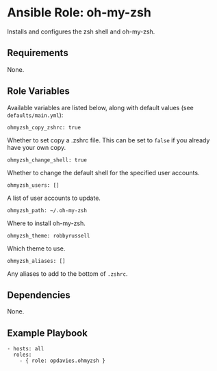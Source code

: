 # Ansible Role: oh-my-zsh

Installs and configures the zsh shell and oh-my-zsh.

## Requirements

None.

## Role Variables

Available variables are listed below, along with default values (see `defaults/main.yml`):

    ohmyzsh_copy_zshrc: true

Whether to set copy a .zshrc file. This can be set to `false` if you already have your own copy.

    ohmyzsh_change_shell: true

Whether to change the default shell for the specified user accounts.

    ohmyzsh_users: []

A list of user accounts to update.

    ohmyzsh_path: ~/.oh-my-zsh

Where to install oh-my-zsh.

    ohmyzsh_theme: robbyrussell

Which theme to use.

    ohmyzsh_aliases: []

Any aliases to add to the bottom of `.zshrc`.

## Dependencies

None.

## Example Playbook

    - hosts: all
      roles:
        - { role: opdavies.ohmyzsh }
